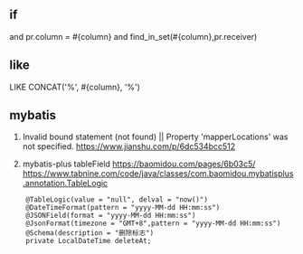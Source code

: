 
## if 
<if test="dto.searchType != null  and dto.searchType != '' ">
    <choose>
        <when test='dto.searchType == "1"'>
            and  pr.column = #{column}
        </when>
        <otherwise>
            and find_in_set(#{column},pr.receiver)
        </otherwise>
    </choose>
</if>

## like
LIKE CONCAT('%', #{column}, '%')


## mybatis
1. Invalid bound statement (not found)   ||   Property 'mapperLocations' was not specified.
https://www.jianshu.com/p/6dc534bcc512

2. mybatis-plus tableField
https://baomidou.com/pages/6b03c5/
https://www.tabnine.com/code/java/classes/com.baomidou.mybatisplus.annotation.TableLogic
```
	@TableLogic(value = "null", delval = "now()")
	@DateTimeFormat(pattern = "yyyy-MM-dd HH:mm:ss")
	@JSONField(format = "yyyy-MM-dd HH:mm:ss")
	@JsonFormat(timezone = "GMT+8",pattern = "yyyy-MM-dd HH:mm:ss")
	@Schema(description = "删除标志")
	private LocalDateTime deleteAt;
```






































